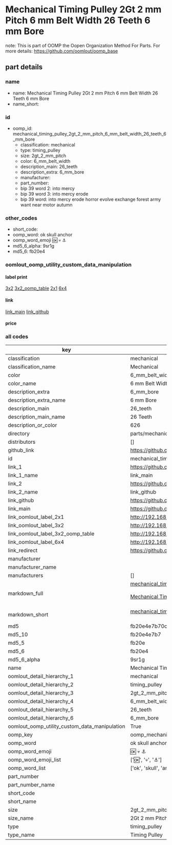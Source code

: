 # Mechanical Timing Pulley 2Gt 2 mm Pitch 6 mm Belt Width 26 Teeth 6 mm Bore  

note: This is part of OOMP the Oopen Organization Method For Parts. For more details: https://github.com/oomlout/oomp_base

##  part details
  







### name
* name: Mechanical Timing Pulley 2Gt 2 mm Pitch 6 mm Belt Width 26 Teeth 6 mm Bore
* name_short: 
### id
* oomp_id: mechanical_timing_pulley_2gt_2_mm_pitch_6_mm_belt_width_26_teeth_6_mm_bore
  * classification: mechanical
  * type: timing_pulley
  * size: 2gt_2_mm_pitch
  * color: 6_mm_belt_width
  * description_main: 26_teeth
  * description_extra: 6_mm_bore
  * manufacturer: 
  * part_number: 
  * bip 39 word 2: into mercy
  * bip 39 word 3: into mercy erode
  * bip 39 word: into mercy erode horror evolve exchange forest army want near motor autumn

### other_codes
* short_code: 
* oomp_word: ok skull anchor
* oomp_word_emoji :ok: :skull: :anchor:
* md5_6_alpha: 9sr1g
* md5_6: fb20e4






### oomlout_oomp_utility_custom_data_manipulation
#### label print
[3x2](http://192.168.1.245:1112/?label=oomp%209sr1g)
[3x2_oomp_table](http://192.168.1.108:1112/?label=oomp%209sr1g)
[2x1](http://192.168.1.242:1112/?label=oomp%209sr1g)
[6x4](http://192.168.1.55:1112/?label=oomp%209sr1g)    

#### link

[link_main](https://github.com/oomlout/oomlout_oomp_version_1_messy/tree/main/parts/mechanical_timing_pulley_2gt_2_mm_pitch_6_mm_belt_width_26_teeth_6_mm_bore) [link_github](https://github.com/oomlout/oomlout_oomp_version_1_messy/tree/main/parts/mechanical_timing_pulley_2gt_2_mm_pitch_6_mm_belt_width_26_teeth_6_mm_bore)                             

#### price







### all codes 
| key | value |  
| --- | --- |  
| classification | mechanical |  
| classification_name | Mechanical |  
| color | 6_mm_belt_width |  
| color_name | 6 mm Belt Width |  
| description_extra | 6_mm_bore |  
| description_extra_name | 6 mm Bore |  
| description_main | 26_teeth |  
| description_main_name | 26 Teeth |  
| description_or_color | 626 |  
| directory | parts/mechanical_timing_pulley_2gt_2_mm_pitch_6_mm_belt_width_26_teeth_6_mm_bore |  
| distributors | [] |  
| github_link | https://github.com/oomlout/oomlout_oomp_part_src/tree/main/parts/mechanical_timing_pulley_2gt_2_mm_pitch_6_mm_belt_width_26_teeth_6_mm_bore |  
| id | mechanical_timing_pulley_2gt_2_mm_pitch_6_mm_belt_width_26_teeth_6_mm_bore |  
| link_1 | https://github.com/oomlout/oomlout_oomp_version_1_messy/tree/main/parts/mechanical_timing_pulley_2gt_2_mm_pitch_6_mm_belt_width_26_teeth_6_mm_bore |  
| link_1_name | link_main |  
| link_2 | https://github.com/oomlout/oomlout_oomp_version_1_messy/tree/main/parts/mechanical_timing_pulley_2gt_2_mm_pitch_6_mm_belt_width_26_teeth_6_mm_bore |  
| link_2_name | link_github |  
| link_github | https://github.com/oomlout/oomlout_oomp_version_1_messy/tree/main/parts/mechanical_timing_pulley_2gt_2_mm_pitch_6_mm_belt_width_26_teeth_6_mm_bore |  
| link_main | https://github.com/oomlout/oomlout_oomp_version_1_messy/tree/main/parts/mechanical_timing_pulley_2gt_2_mm_pitch_6_mm_belt_width_26_teeth_6_mm_bore |  
| link_oomlout_label_2x1 | http://192.168.1.242:1112/?label=oomp%209sr1g |  
| link_oomlout_label_3x2 | http://192.168.1.245:1112/?label=oomp%209sr1g |  
| link_oomlout_label_3x2_oomp_table | http://192.168.1.108:1112/?label=oomp%209sr1g |  
| link_oomlout_label_6x4 | http://192.168.1.55:1112/?label=oomp%209sr1g |  
| link_redirect | https://github.com/oomlout/oomlout_oomp_version_1_messy/tree/main/parts/mechanical_timing_pulley_2gt_2_mm_pitch_6_mm_belt_width_26_teeth_6_mm_bore |  
| manufacturer |  |  
| manufacturer_name |  |  
| manufacturers | [] |  
| markdown_full | [mechanical_timing_pulley_2gt_2_mm_pitch_6_mm_belt_width_26_teeth_6_mm_bore](none)<br>[](none)<br>[Mechanical Timing Pulley 2Gt 2 Mm Pitch 6 Mm Belt Width 26 Teeth 6 Mm Bore](none)<br><br> |  
| markdown_short | [mechanical_timing_pulley_2gt_2_mm_pitch_6_mm_belt_width_26_teeth_6_mm_bore](none)<br><br> |  
| md5 | fb20e4e7b70c0b653aa716da9922d3ae |  
| md5_10 | fb20e4e7b7 |  
| md5_5 | fb20e |  
| md5_6 | fb20e4 |  
| md5_6_alpha | 9sr1g |  
| name | Mechanical Timing Pulley 2Gt 2 mm Pitch 6 mm Belt Width 26 Teeth 6 mm Bore |  
| oomlout_detail_hierarchy_1 | mechanical |  
| oomlout_detail_hierarchy_2 | timing_pulley |  
| oomlout_detail_hierarchy_3 | 2gt_2_mm_pitch |  
| oomlout_detail_hierarchy_4 | 6_mm_belt_width |  
| oomlout_detail_hierarchy_5 | 26_teeth |  
| oomlout_detail_hierarchy_6 | 6_mm_bore |  
| oomlout_oomp_utility_custom_data_manipulation | True |  
| oomp_key | oomp_mechanical_timing_pulley_2gt_2_mm_pitch_6_mm_belt_width_26_teeth_6_mm_bore |  
| oomp_word | ok skull anchor |  
| oomp_word_emoji | :ok: :skull: :anchor: |  
| oomp_word_emoji_list | [':ok:', ':skull:', ':anchor:'] |  
| oomp_word_list | ['ok', 'skull', 'anchor'] |  
| part_number |  |  
| part_number_name |  |  
| short_code |  |  
| short_name |  |  
| size | 2gt_2_mm_pitch |  
| size_name | 2Gt 2 mm Pitch |  
| type | timing_pulley |  
| type_name | Timing Pulley |  
